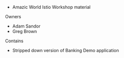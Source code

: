 * Amazic World Istio Workshop material

Owners
- Adam Sandor
- Greg Brown

Contains
- Stripped down version of Banking Demo application
